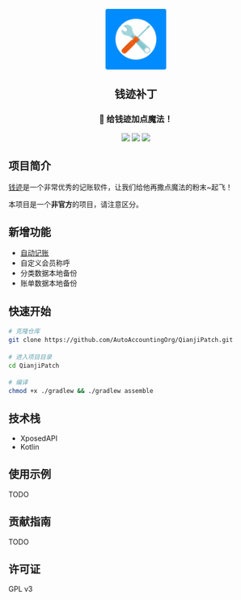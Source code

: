<p align="center">
<img src="app/src/main/ic_launcher-playstore.png" width=120 style="text-align:center" />
</p>
 <h2 align="center">钱迹补丁</h2>
 <h3 align="center">🚀 给钱迹加点魔法！</h3>
<p align="center">
<img src="https://img.shields.io/static/v1?label=framework&message=Xposed&color=success&style=for-the-badge"/>
 <img src="https://img.shields.io/static/v1?label=licenes&message=GPL3.0&color=important&style=for-the-badge"/>
 <img src="https://img.shields.io/github/stars/AutoAccountingOrg/QianjiPatch.svg?style=for-the-badge"/></p>

## 项目简介

[钱迹](https://qianjiapp.com/)是一个非常优秀的记账软件，让我们给他再撒点魔法的粉末~起飞！

本项目是一个**非官方**的项目，请注意区分。

## 新增功能

- [自动记账](https://github.com/AutoAccountingOrg/AutoAccounting)
- 自定义会员称呼
- 分类数据本地备份
- 账单数据本地备份

## 快速开始

```bash
# 克隆仓库
git clone https://github.com/AutoAccountingOrg/QianjiPatch.git

# 进入项目目录
cd QianjiPatch

# 编译
chmod +x ./gradlew && ./gradlew assemble
```

## 技术栈

- XposedAPI
- Kotlin

## 使用示例

TODO

## 贡献指南

TODO

## 许可证

GPL v3